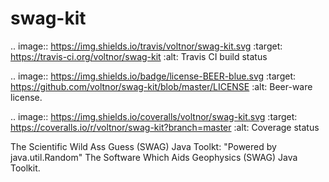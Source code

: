 swag-kit
========

.. image:: https://img.shields.io/travis/voltnor/swag-kit.svg
    :target: https://travis-ci.org/voltnor/swag-kit
    :alt: Travis CI build status

.. image:: https://img.shields.io/badge/license-BEER-blue.svg
    :target: https://github.com/voltnor/swag-kit/blob/master/LICENSE
    :alt: Beer-ware license.

.. image:: https://img.shields.io/coveralls/voltnor/swag-kit.svg
    :target: https://coveralls.io/r/voltnor/swag-kit?branch=master
    :alt: Coverage status

The Scientific Wild Ass Guess (SWAG) Java Toolkt: "Powered by java.util.Random"
The Software Which Aids Geophysics (SWAG) Java Toolkit.
